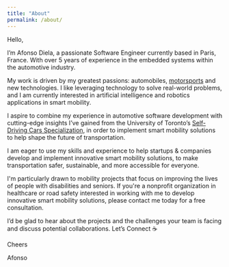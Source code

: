 ```yaml
---
title: "About"
permalink: /about/
---
```


Hello, 

I’m Afonso Diela, a passionate Software Engineer currently based in Paris, France. With over 5 years of experience in the embedded systems within the automotive industry.

My work is driven by my greatest passions: automobiles, <a href="https://twitter.com/muntudiela/status/1683560038097383425/photo/1" target="_blank">motorsports</a> and new technologies. I like leveraging technology to solve real-world problems, and I am currently interested in artificial intelligence and robotics applications in smart mobility.

I aspire to combine my experience in automotive software development with cutting-edge insights I’ve gained from the University of Toronto’s <a href="https://medium.com/@muntudiela/the-top-5-skills-i-learned-from-the-university-of-toronto-self-driving-cars-specialization-2023-6470b36fe7ed" target="_blank">Self-Driving Cars Specialization</a>, in order to implement smart mobility solutions to help shape the future of transportation.

I am eager to use my skills and experience to help startups & companies develop and implement innovative smart mobility solutions, to make transportation safer, sustainable, and more accessible for everyone.

I'm particularly drawn to mobility projects that focus on improving the lives of people with disabilities and seniors. If you're a nonprofit organization in healthcare or road safety interested in working with me to develop innovative smart mobility solutions, please contact me today for a free consultation.

I’d be glad to hear about the projects and the challenges your team is facing and discuss potential collaborations. Let’s Connect ☕

Cheers

Afonso

